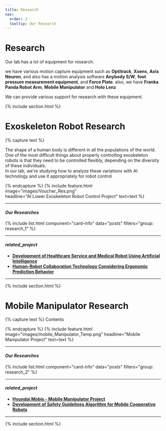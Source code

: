 ```yaml
---
title: Research
nav:
  order: 2
  tooltip: Our Research
---
```


# <i class="fas fa-search"></i> **Research**

Our lab has a lot of equipment for research.

we have various motion capture equipment such as **Optitrack**, **Xsens**, **Axis Neuron**, and also has a motion analysis software **Anybody S/W**, **foot pressure measurement equipment**, and **Force Plate**.
also, we have **Franka Panda Robot Arm**, **Mobile Manipulator** and **Holo Lenz**

    
We can provide various support for research with these equipment.

{% include section.html %}
# **Exoskeleton Robot Research**
{% capture text %}

The shape of a human body is different in all the populations of the world. One of the most difficult things about properly controlling exoskeleton robots is that they need to be controlled flexibly, depending on the diversity of these individuals.  
In our lab, we're studying how to analyze these variations with AI technology and use it appropriately for robot control

{% endcapture %}
{%
  include feature.html
  image="images/Voucher_Res.png"  
  headline="AI Lower Exoskeleton Robot Control Project"
  text=text
%}

***
#### *Our Researches*    
{% include list.html 
component="card-info"
data="posts" 
filters="group: research_1" %}

***
#### *related_project*    

- **[Development of Healthcare Service and Medical Robot Using Artificial Intelligence](http://harco.hanyang.ac.kr/2022/04/28/project-voucher_project.html)**
- **[Human-Robot Collaboration Technology Considering Ergonomic Prediction Behavior](http://harco.hanyang.ac.kr/2022/03/01/project-sinjin_HRI.html)**    


***





{% include section.html %}

  
  
  
  
# **Mobile Manipulator Research**
{% capture text %}
Contents 

{% endcapture %}
{%
  include feature.html
  image="images/mobile_Manipulator_Temp.png"
  headline="Mobile Manipulator Project"
  text=text
%}

***
   
#### *Our Researches*       
{% include list.html 
component="card-info"
data="posts" 
filters="group: research_2" %}   
***

#### *related_project*     
- **[Hyundai Mobis - Mobile Manipulator Project](https://hyharco.github.io/project/#hyundai-mobis-mobile-manipulator-whole-body-control)**    
- **[Development of Safety Guidelines Algorithm for Mobile Cooperative Robots](https://hyharco.github.io/project/#safety-guidelines-algorithm-for-mobile-cooperative-robots)**     


***   


{% include section.html %}








